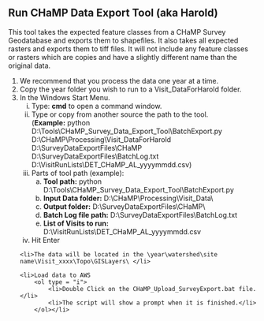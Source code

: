 <h2>Run CHaMP Data Export Tool (aka Harold)</h2>

<p>This tool takes the expected feature classes from a CHaMP Survey Geodatabase and exports them to shapefiles. It also takes all expected rasters and exports them to tiff files. It will not include any feature classes or rasters which are copies and have a slightly different name than the original data.</p>

<ol type = "1">
	<li>We recommend that you process the data one year at a time.</li>
	<li>Copy the year folder you wish to run to a Visit_DataForHarold folder.</li>
	<li>In the Windows Start Menu.
		<ol type = "i">
			<li>Type: <strong>cmd</strong> to open a command window.</li>
			<li>Type or copy from another source the path to the tool. </br>
				(<strong>Example:</strong> python D:\Tools\CHaMP_Survey_Data_Export_Tool\BatchExport.py D:\CHaMP\Processing\Visit_DataForHarold D:\SurveyDataExportFiles\CHaMP D:\SurveyDataExportFiles\BatchLog.txt D:\VisitRunLists\DET_CHaMP_AL_yyyymmdd.csv)</li>
			<li>Parts of tool path (example):
				<ol type = "a">
					<li><strong>Tool path:</strong> python D:\Tools\CHaMP_Survey_Data_Export_Tool\BatchExport.py</li>
					<li><strong>Input Data folder:</strong> D:\CHaMP\Processing\Visit_Data\</li>
					<li><strong>Output folder:</strong> D:\SurveyDataExportFiles\CHaMP\</li>
					<li><strong>Batch Log file path:</strong> D:\SurveyDataExportFiles\BatchLog.txt</li>
					<li><strong>List of Visits to run:</strong> D:\VisitRunLists\DET_CHaMP_AL_yyyymmdd.csv</li>
				</ol></li>
			<li>Hit Enter</li>
		</ol></li>

	<li>The data will be located in the \year\watershed\site name\Visit_xxxx\Topo\GISLayers\ </li>

	<li>Load data to AWS
		<ol type = "i">
			<li>Double Click on the CHaMP_Upload_SurveyExport.bat file.</li>
			<li>The script will show a prompt when it is finished.</li>
		</ol></li>
</ol>
